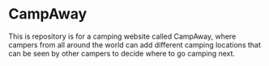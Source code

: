 # CampAway
This is repository is for a camping website called CampAway, where campers from all around the world can add different camping locations that can be seen by other campers to decide where to go camping next.
